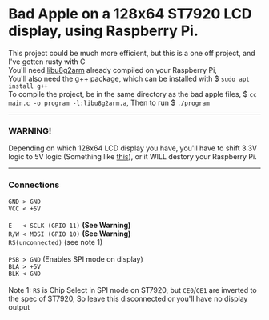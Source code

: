 # Bad Apple on a 128x64 ST7920 LCD display, using Raspberry Pi.
This project could be much more efficient, but this is a one off project, and I've gotten rusty with C<br>
You'll need <a href="https://github.com/antiprism/libu8g2arm/">libu8g2arm</a> already compiled on your Raspberry Pi,<br>
You'll also need the g++ package, which can be installed with $ `sudo apt install g++`<br>
To compile the project, be in the same directory as the bad apple files, $ `cc main.c -o program -l:libu8g2arm.a`,
Then to run $ `./program`
<hr>

<h3>WARNING!</h3>
Depending on which 128x64 LCD display you have, you'll have to shift 3.3V logic to 5V logic (Something like <a href="https://www.sparkfun.com/products/12009">this</a>), or it WILL destory your Raspberry Pi.<hr>
<h3>Connections</h3>

`GND > GND`<br>
`VCC < +5V`<br><br>
`E   < SCLK (GPIO 11)` <b>(See Warning)</b><br>
`R/W < MOSI (GPIO 10)` <b>(See Warning)</b><br>
`RS(unconnected)` (see note 1)<br><br>
`PSB > GND` (Enables SPI mode on display)<br>
`BLA > +5V`<br>
`BLK < GND`<br><br>
Note 1: `RS` is Chip Select in SPI mode on ST7920, but `CE0`/`CE1` are inverted to the spec of ST7920, So leave this disconnected or you'll have no display output<br>

